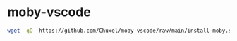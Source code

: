 # moby-vscode

```bash
wget -qO- https://github.com/Chuxel/moby-vscode/raw/main/install-moby.sh | sudo bash
```